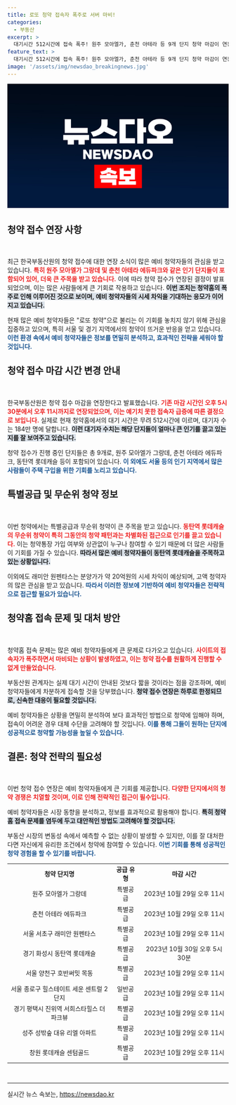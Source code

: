 ```yaml
---
title: 로또 청약 접속자 폭주로 서버 마비!
categories:
  - 부동산
excerpt: >
  대기시간 512시간에 접속 폭주! 원주 모아엘가, 춘천 아테라 등 9개 단지 청약 마감이 연장됐다. 동탄역 롯데캐슬 무순위 청약도 하루 더 기회! 당신의 로또 청약 찬스를 놓치지 마세요!
feature_text: >
  대기시간 512시간에 접속 폭주! 원주 모아엘가, 춘천 아테라 등 9개 단지 청약 마감이 연장됐다. 동탄역 롯데캐슬 무순위 청약도 하루 더 기회! 당신의 로또 청약 찬스를 놓치지 마세요!
image: '/assets/img/newsdao_breakingnews.jpg'
---
```


<p><img src="/assets/img/newsdao_breakingnews.jpg" alt="cryptoinkorea 속보" /></p>

<h2 data-ke-size="size26">청약 접수 연장 사항</h2>

<p data-ke-size="size16">&nbsp;</p>

<p>최근 한국부동산원의 청약 접수에 대한 연장 소식이 많은 예비 청약자들의 관심을 받고 있습니다. <b><span style="color: #ee2323;">특히 원주 모아엘가 그랑데 및 춘천 아테라 에듀파크와 같은 인기 단지들이 포함되어 있어, 더욱 큰 주목을 받고 있습니다.</span></b> 이에 따라 청약 접수가 연장된 결정이 발표되었으며, 이는 많은 사람들에게 큰 기회로 작용하고 있습니다. <b><span style="background-color: #21538527;">이번 조치는 청약홈의 폭주로 인해 이루어진 것으로 보이며, 예비 청약자들의 시세 차익을 기대하는 응모가 이어지고 있습니다.</span></b> </p>

<p>현재 많은 예비 청약자들은 "로또 청약"으로 불리는 이 기회를 놓치지 않기 위해 관심을 집중하고 있으며, 특히 서울 및 경기 지역에서의 청약이 뜨거운 반응을 얻고 있습니다. <b><span style="color: #1a5490;">이런 환경 속에서 예비 청약자들은 정보를 면밀히 분석하고, 효과적인 전략을 세워야 할 것입니다.</span></b></p>

<h2 data-ke-size="size26">청약 접수 마감 시간 변경 안내</h2>

<p data-ke-size="size16">&nbsp;</p>

<p>한국부동산원은 청약 접수 마감을 연장한다고 발표했습니다. <b><span style="color: #ee2323;">기존 마감 시간인 오후 5시 30분에서 오후 11시까지로 연장되었으며, 이는 예기치 못한 접속자 급증에 따른 결정으로 보입니다.</span></b> 실제로 현재 청약홈에서의 대기 시간은 무려 512시간에 이르며, 대기자 수는 184만 명에 달합니다. <b><span style="background-color: #21538527;">이런 대기자 수치는 해당 단지들이 얼마나 큰 인기를 끌고 있는지를 잘 보여주고 있습니다.</span></b></p>

<p>청약 접수가 진행 중인 단지들은 총 9개로, 원주 모아엘가 그랑데, 춘천 아테라 에듀파크, 동탄역 롯데캐슬 등이 포함되어 있습니다. <b><span style="color: #1a5490;">이 외에도 서울 등의 인기 지역에서 많은 사람들이 주택 구입을 위한 기회를 노리고 있습니다.</span></b></p>

<h2 data-ke-size="size26">특별공급 및 무순위 청약 정보</h2>

<p data-ke-size="size16">&nbsp;</p>

<p>이번 청약에서는 특별공급과 무순위 청약이 큰 주목을 받고 있습니다. <b><span style="color: #ee2323;">동탄역 롯데캐슬의 무순위 청약이 특히 그동안의 청약 패턴과는 차별화된 접근으로 인기를 끌고 있습니다.</span></b> 이는 청약통장 가입 여부와 상관없이 누구나 참여할 수 있기 때문에 더 많은 사람들이 기회를 가질 수 있습니다. <b><span style="background-color: #21538527;">따라서 많은 예비 청약자들이 동탄역 롯데캐슬을 주목하고 있는 상황입니다.</span></b> </p>

<p>이외에도 래미안 원펜타스는 분양가가 약 20억원의 시세 차익이 예상되며, 고액 청약자의 많은 관심을 받고 있습니다. <b><span style="color: #1a5490;">따라서 이러한 정보에 기반하여 예비 청약자들은 전략적으로 접근할 필요가 있습니다.</span></b></p>

<h2 data-ke-size="size26">청약홈 접속 문제 및 대처 방안</h2>

<p data-ke-size="size16">&nbsp;</p>

<p>청약홈 접속 문제는 많은 예비 청약자들에게 큰 문제로 다가오고 있습니다. <b><span style="color: #ee2323;">사이트의 접속자가 폭주하면서 마비되는 상황이 발생하였고, 이는 청약 접수를 원활하게 진행할 수 없게 만들었습니다.</span></b> </p>

<p>부동산원 관계자는 실제 대기 시간이 안내된 것보다 짧을 것이라는 점을 강조하며, 예비 청약자들에게 차분하게 접속할 것을 당부했습니다. <b><span style="background-color: #21538527;">청약 접수 연장은 하루로 한정되므로, 신속한 대응이 필요할 것입니다.</span></b> </p>

<p>예비 청약자들은 상황을 면밀히 분석하여 보다 효과적인 방법으로 청약에 임해야 하며, 접속이 어려운 경우 대체 수단을 고려해야 할 것입니다. <b><span style="color: #1a5490;">이를 통해 그들이 원하는 단지에 성공적으로 청약할 가능성을 높일 수 있습니다.</span></b></p>

<h2 data-ke-size="size26">결론: 청약 전략의 필요성</h2>

<p data-ke-size="size16">&nbsp;</p>

<p>이번 청약 접수 연장은 예비 청약자들에게 큰 기회를 제공합니다. <b><span style="color: #ee2323;">다양한 단지에서의 청약 경쟁은 치열할 것이며, 이로 인해 전략적인 접근이 필수입니다.</span></b> </p>

<p>예비 청약자들은 시장 동향을 분석하고, 정보를 효과적으로 활용해야 합니다. <b><span style="background-color: #21538527;">특히 청약홈 접속 문제를 염두에 두고 대안적인 방법도 고려해야 할 것입니다.</span></b> </p>

<p>부동산 시장의 변동성 속에서 예측할 수 없는 상황이 발생할 수 있지만, 이를 잘 대처한다면 자신에게 유리한 조건에서 청약에 참여할 수 있습니다. <b><span style="color: #1a5490;">이번 기회를 통해 성공적인 청약 경험을 할 수 있기를 바랍니다.</span></b></p>

<table style="width: 100%; border-collapse: collapse;">
<tr>
<td style="text-align: center; height: 30px;"><b>청약 단지명</b></td>
<td style="text-align: center; height: 30px;"><b>공급 유형</b></td>
<td style="text-align: center; height: 30px;"><b>마감 시간</b></td>
</tr>
<tr>
<td style="text-align: center; height: 30px;">원주 모아엘가 그랑데</td>
<td style="text-align: center; height: 30px;">특별공급</td>
<td style="text-align: center; height: 30px;">2023년 10월 29일 오후 11시</td>
</tr>
<tr>
<td style="text-align: center; height: 30px;">춘천 아테라 에듀파크</td>
<td style="text-align: center; height: 30px;">특별공급</td>
<td style="text-align: center; height: 30px;">2023년 10월 29일 오후 11시</td>
</tr>
<tr>
<td style="text-align: center; height: 30px;">서울 서초구 래미안 원펜타스</td>
<td style="text-align: center; height: 30px;">특별공급</td>
<td style="text-align: center; height: 30px;">2023년 10월 29일 오후 11시</td>
</tr>
<tr>
<td style="text-align: center; height: 30px;">경기 화성시 동탄역 롯데캐슬</td>
<td style="text-align: center; height: 30px;">특별공급</td>
<td style="text-align: center; height: 30px;">2023년 10월 30일 오후 5시 30분</td>
</tr>
<tr>
<td style="text-align: center; height: 30px;">서울 양천구 호반써밋 목동</td>
<td style="text-align: center; height: 30px;">특별공급</td>
<td style="text-align: center; height: 30px;">2023년 10월 29일 오후 11시</td>
</tr>
<tr>
<td style="text-align: center; height: 30px;">서울 종로구 힐스테이트 세운 센트럴 2단지</td>
<td style="text-align: center; height: 30px;">일반공급</td>
<td style="text-align: center; height: 30px;">2023년 10월 29일 오후 11시</td>
</tr>
<tr>
<td style="text-align: center; height: 30px;">경기 평택시 진위역 서희스타힐스 더 파크뷰</td>
<td style="text-align: center; height: 30px;">특별공급</td>
<td style="text-align: center; height: 30px;">2023년 10월 29일 오후 11시</td>
</tr>
<tr>
<td style="text-align: center; height: 30px;">성주 성밖숲 대유 리엘 아파트</td>
<td style="text-align: center; height: 30px;">특별공급</td>
<td style="text-align: center; height: 30px;">2023년 10월 29일 오후 11시</td>
</tr>
<tr>
<td style="text-align: center; height: 30px;">창원 롯데캐슬 센텀골드</td>
<td style="text-align: center; height: 30px;">특별공급</td>
<td style="text-align: center; height: 30px;">2023년 10월 29일 오후 11시</td>
</tr>
</table>

<p data-ke-size="size16">&nbsp;</p>

<hr>
실시간 뉴스 속보는, <a href="https://newsdao.kr" rel="dofollow">https://newsdao.kr</a>


